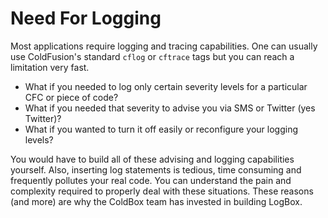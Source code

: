# Need For Logging

Most applications require logging and tracing capabilities. One can usually use ColdFusion's standard `cflog` or `cftrace` tags but you can reach a limitation very fast.

* What if you needed to log only certain severity levels for a particular CFC or piece of code? 
* What if you needed that severity to advise you via SMS or Twitter (yes Twitter)? 
* What if you wanted to turn it off easily or reconfigure your logging levels?

You would have to build all of these advising and logging capabilities yourself. Also, inserting log statements is tedious, time consuming and frequently pollutes your real code. You can understand the pain and complexity required to properly deal with these situations. These reasons (and more) are why the ColdBox team has invested in building LogBox.
